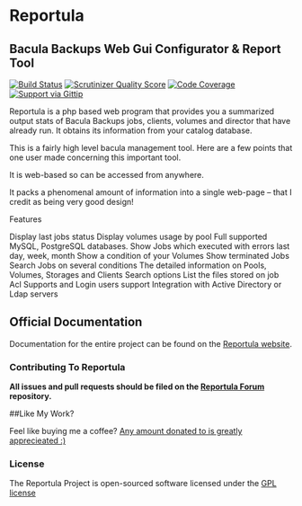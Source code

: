 # Reportula

## Bacula Backups Web Gui Configurator & Report Tool

[![Build Status](https://scrutinizer-ci.com/g/gplv2/Reportula/badges/build.png?b=master)](https://travis-ci.org/gplv2/Reportula)
[![Scrutinizer Quality Score](https://scrutinizer-ci.com/g/oliveiraped/Reportula/badges/quality-score.png?b=master)](https://scrutinizer-ci.com/g/oliveiraped/Reportula/)
[![Code Coverage](https://scrutinizer-ci.com/g/oliveiraped/Reportula/badges/coverage.png?b=master)](https://scrutinizer-ci.com/g/oliveiraped/Reportula/)
[![Support via Gittip](http://img.shields.io/gittip/oliveiraped.svg?style=flat)](https://www.gittip.com/oliveiraped/)

Reportula is a php based web program that provides you a summarized output stats of Bacula Backups jobs, clients, volumes and director that have
already run. It obtains its information from your catalog database.

This is a fairly high level bacula management tool. Here are a few points that one user made concerning this important tool.

It is web-based so can be accessed from anywhere.

It packs a phenomenal amount of information into a single web-page – that I credit as being very good design!

Features

Display last jobs status
Display volumes usage by pool
Full supported MySQL, PostgreSQL databases.
Show Jobs which executed with errors last day, week, month
Show a condition of your Volumes
Show terminated Jobs
Search Jobs on several conditions
The detailed information on Pools, Volumes, Storages and Clients
Search options
List the files stored on job
Acl Supports and Login users support
Integration with Active Directory or Ldap servers

## Official Documentation

Documentation for the entire project  can be found on the [Reportula website](http://www.reportula.org).

### Contributing To Reportula

**All issues and pull requests should be filed on the [Reportula Forum ](http://www.reportula.org) repository.**

##Like My Work?

Feel like buying me a coffee? [Any amount donated to is greatly apprecieated :)](https://www.paypal.com/cgi-bin/webscr?cmd=_s-xclick&hosted_button_id=TGSYTBJHBR8UJ)



### License

The Reportula Project is open-sourced software licensed under the [GPL license](http://opensource.org/licenses/GPL)
